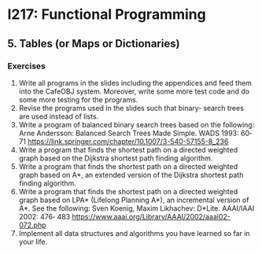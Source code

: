 # I217: Functional Programming
## 5. Tables (or Maps or Dictionaries)
### Exercises
1. Write all programs in the slides including the appendices and feed them into the CafeOBJ system. Moreover, write some more test code and do some more testing for the programs.
2. Revise the programs used in the slides such that binary‐ search trees are used instead of lists.
3. Write a program of balanced binary search trees based on the following: Arne Andersson: Balanced Search Trees Made Simple. WADS 1993: 60‐71 https://link.springer.com/chapter/10.1007/3-540-57155-8_236
4. Write a program that finds the shortest path on a directed weighted graph based on the Dijkstra shortest path finding algorithm.
5. Write a program that finds the shortest path on a directed weighted graph based on A*, an extended version of the Dijkstra shortest path finding algorithm.
6. Write a program that finds the shortest path on a directed weighted graph based on LPA* (Lifelong Planning A*), an incremental version of A*. See the following: Sven Koenig, Maxim Likhachev: D*Lite. AAAI/IAAI 2002: 476‐ 483 https://www.aaai.org/Library/AAAI/2002/aaai02-072.php
7. Implement all data structures and algorithms you have learned so far in your life.
